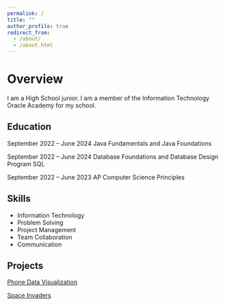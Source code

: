 ```yaml
---
permalink: /
title: ""
author_profile: true
redirect_from: 
  - /about/
  - /about.html
---
```

# Overview
I am a High School junior. I am a member of the Information Technology Oracle Academy for my school. 


## Education
September 2022 – June 2024
Java Fundamentals and Java Foundations

September 2022 – June 2024
Database Foundations and Database Design Program SQL

September 2022 – June 2023
AP Computer Science Principles

## Skills
- Information Technology
- Problem Solving
- Project Management
- Team Collaboration
- Communication

## Projects 
[Phone Data Visualization](https://github.com/ChristopherSnyder159/PhoneVisualization)

[Space Invaders](https://github.com/ChristopherSnyder159/SpaceInvaders)
